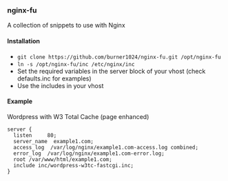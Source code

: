 ### nginx-fu

A collection of snippets to use with Nginx

#### Installation
* `git clone https://github.com/burner1024/nginx-fu.git /opt/nginx-fu`
* `ln -s /opt/nginx-fu/inc /etc/nginx/inc`
* Set the required variables in the server block of your vhost (check defaults.inc for examples)
* Use the includes in your vhost

#### Example
Wordpress with W3 Total Cache (page enhanced)
```
server {
  listen     80;
  server_name  example1.com;
  access_log  /var/log/nginx/example1.com-access.log combined;
  error_log  /var/log/nginx/example1.com-error.log;
  root /var/www/html/example1.com;
  include inc/wordpress-w3tc-fastcgi.inc;
}
```

